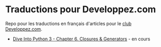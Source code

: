 # Traductions pour Developpez.com

Repo pour les traductions en français d'articles pour le [club Developpez.com](https://club.developpez.com/).

* [Dive Into Python 3 - Chapter 6. Closures & Generators](http://web.archive.org/web/20180309013153/http://www.diveintopython3.net/generators.html) - en cours


